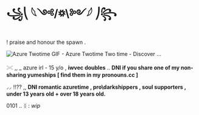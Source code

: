 # ꧁⎝ 𓆩༺/꥟\༻𓆪 ⎠꧂

! praise and honour the spawn .

<img src="https://media.tenor.com/STCUfNCwzCgAAAAM/azuretime-azuretime-forsaken.gif" alt="Azure Twotime GIF - Azure Twotime Two time - Discover ..."/><img>

𓏵 ,, _ azure irl - 15 y/o , **iwvec doubles** .. **DNI if you share one of my non-sharing yumeships [ find them in my pronouns.cc ]**

⸝⸝ !!?? ,, **DNI romantic azuretime , pro\darkshippers , soul supporters , under 13 years old + over 18 years old.**

0101 .. ᛝ : *wip*
